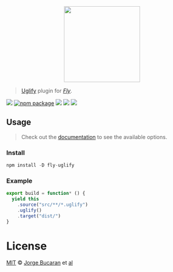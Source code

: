 <div align="center">
  <a href="http://github.com/flyjs/fly">
    <img width=200px  src="https://cloud.githubusercontent.com/assets/8317250/8733685/0be81080-2c40-11e5-98d2-c634f076ccd7.png">
  </a>
</div>

> [Uglify](https://github.com/mishoo/UglifyJS2) plugin for _[Fly][fly]_.

[![][fly-badge]][fly]
[![npm package][npm-ver-link]][releases]
[![][dl-badge]][npm-pkg-link]
[![][travis-badge]][travis-link]
[![][mit-badge]][mit]

## Usage
> Check out the [documentation](https://github.com/mishoo/UglifyJS2#usage) to see the available options.

### Install

```a
npm install -D fly-uglify
```

### Example

```js
export build = function* () {
  yield this
    .source("src/**/*.uglify")
    .uglify()
    .target("dist/")
}
```

# License

[MIT][mit] © [Jorge Bucaran][author] et [al][contributors]


[mit]:          http://opensource.org/licenses/MIT
[author]:       http://about.bucaran.me
[contributors]: https://github.com/bucaran/fly-uglify/graphs/contributors
[releases]:     https://github.com/bucaran/fly-uglify/releases
[fly]:          https://www.github.com/flyjs/fly
[fly-badge]:    https://img.shields.io/badge/fly-JS-05B3E1.svg?style=flat-square
[mit-badge]:    https://img.shields.io/badge/license-MIT-444444.svg?style=flat-square
[npm-pkg-link]: https://www.npmjs.org/package/fly-uglify
[npm-ver-link]: https://img.shields.io/npm/v/fly-uglify.svg?style=flat-square
[dl-badge]:     http://img.shields.io/npm/dm/fly-uglify.svg?style=flat-square
[travis-link]:  https://travis-ci.org/bucaran/fly-uglify
[travis-badge]: http://img.shields.io/travis/bucaran/fly-uglify.svg?style=flat-square

